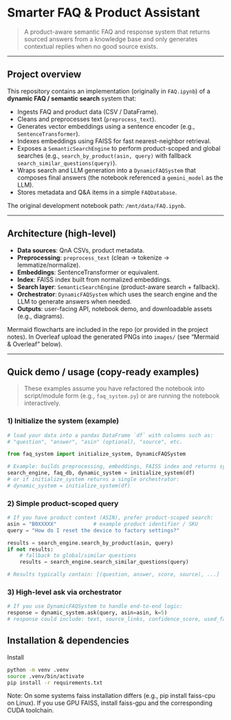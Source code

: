 # Smarter FAQ & Product Assistant

> A product-aware semantic FAQ and response system that returns sourced answers from a knowledge base and only generates contextual replies when no good source exists.

---

## Project overview

This repository contains an implementation (originally in `FAQ.ipynb`) of a **dynamic FAQ / semantic search** system that:

- Ingests FAQ and product data (CSV / DataFrame).
- Cleans and preprocesses text (`preprocess_text`).
- Generates vector embeddings using a sentence encoder (e.g., `SentenceTransformer`).
- Indexes embeddings using FAISS for fast nearest-neighbor retrieval.
- Exposes a `SemanticSearchEngine` to perform product-scoped and global searches (e.g., `search_by_product(asin, query)` with fallback `search_similar_questions(query)`).
- Wraps search and LLM generation into a `DynamicFAQSystem` that composes final answers (the notebook referenced a `gemini_model` as the LLM).
- Stores metadata and Q&A items in a simple `FAQDatabase`.

The original development notebook path: `/mnt/data/FAQ.ipynb`.

---

## Architecture (high-level)

- **Data sources**: QnA CSVs, product metadata.
- **Preprocessing**: `preprocess_text` (clean → tokenize → lemmatize/normalize).
- **Embeddings**: SentenceTransformer or equivalent.
- **Index**: FAISS index built from normalized embeddings.
- **Search layer**: `SemanticSearchEngine` (product-aware search + fallback).
- **Orchestrator**: `DynamicFAQSystem` which uses the search engine and the LLM to generate answers when needed.
- **Outputs**: user-facing API, notebook demo, and downloadable assets (e.g., diagrams).

Mermaid flowcharts are included in the repo (or provided in the project notes). In Overleaf upload the generated PNGs into `images/` (see “Mermaid & Overleaf” below).

---

## Quick demo / usage (copy-ready examples)

> These examples assume you have refactored the notebook into script/module form (e.g., `faq_system.py`) or are running the notebook interactively.

### 1) Initialize the system (example)
```python
# load your data into a pandas DataFrame `df` with columns such as:
# "question", "answer", "asin" (optional), "source", etc.

from faq_system import initialize_system, DynamicFAQSystem

# Example: builds preprocessing, embeddings, FAISS index and returns system objects
search_engine, faq_db, dynamic_system = initialize_system(df)
# or if initialize_system returns a single orchestrator:
# dynamic_system = initialize_system(df)
```
### 2) Simple product-scoped query
```python
# If you have product context (ASIN), prefer product-scoped search:
asin = "B0XXXXX"            # example product identifier / SKU
query = "How do I reset the device to factory settings?"

results = search_engine.search_by_product(asin, query)
if not results:
    # fallback to global/similar questions
    results = search_engine.search_similar_questions(query)

# Results typically contain: [(question, answer, score, source), ...]
```
### 3) High-level ask via orchestrator
```python
# If you use DynamicFAQSystem to handle end-to-end logic:
response = dynamic_system.ask(query, asin=asin, k=5)
# response could include: text, source_links, confidence_score, used_fallback (bool)
```
## Installation & dependencies
Install
```bash
python -m venv .venv
source .venv/bin/activate
pip install -r requirements.txt
```
Note: On some systems faiss installation differs (e.g., pip install faiss-cpu on Linux). If you use GPU FAISS, install faiss-gpu and the corresponding CUDA toolchain.
